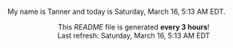 My name is Tanner and today is Saturday, March 16, 5:13 AM EDT.

<p align="center">This <i>README</i> file is generated <b>every 3 hours</b>!</br>Last refresh: Saturday, March 16, 5:13 AM EDT<br /></p>
